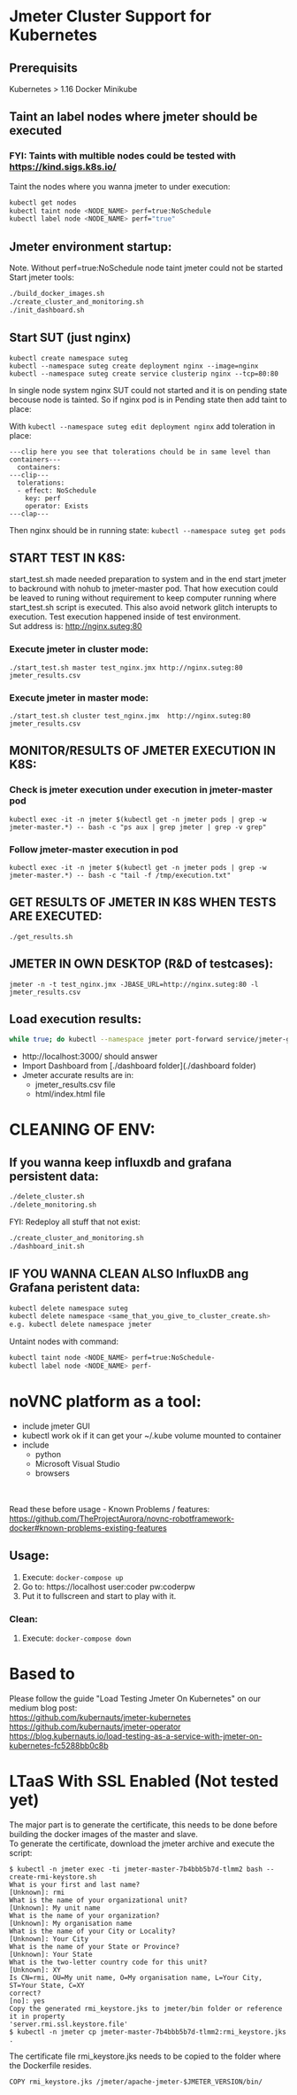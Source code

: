 # Jmeter Cluster Support for Kubernetes

## Prerequisits
Kubernetes > 1.16
Docker
Minikube

## Taint an label nodes where jmeter should be executed
### FYI: Taints with multible nodes could be tested with https://kind.sigs.k8s.io/
Taint the nodes where you wanna jmeter to under execution:
```bash
kubectl get nodes
kubectl taint node <NODE_NAME> perf=true:NoSchedule
kubectl label node <NODE_NAME> perf="true"

```

## Jmeter environment startup:
Note. Without perf=true:NoSchedule node taint jmeter could not be started
Start jmeter tools:
```bash
./build_docker_images.sh
./create_cluster_and_monitoring.sh
./init_dashboard.sh
```

## Start SUT (just nginx)
```
kubectl create namespace suteg
kubectl --namespace suteg create deployment nginx --image=nginx
kubectl --namespace suteg create service clusterip nginx --tcp=80:80
```
In single node system nginx SUT could not started and it is on pending state becouse node is tainted. So if nginx pod is in Pending state then add taint to place:

With ```kubectl --namespace suteg edit deployment nginx``` add toleration in place:
```
---clip here you see that tolerations chould be in same level than containers---
  containers:
---clip---
  tolerations:
  - effect: NoSchedule
    key: perf
    operator: Exists
---clap---

```
Then nginx should be in running state: ```kubectl --namespace suteg get pods```

## START TEST IN K8S:
start_test.sh made needed preparation to system and in the end start jmeter to backround with nohub to jmeter-master pod. That how execution could be leaved to runing without requirement to keep computer running where start_test.sh script is executed. This also avoid network glitch interupts to execution. Test execution happened inside of test environment. 
<br>
Sut address is: http://nginx.suteg:80
### Execute jmeter in cluster mode: 
```
./start_test.sh master test_nginx.jmx http://nginx.suteg:80 jmeter_results.csv
```
### Execute jmeter in master mode:
```
./start_test.sh cluster test_nginx.jmx  http://nginx.suteg:80 jmeter_results.csv
```

## MONITOR/RESULTS OF JMETER EXECUTION IN K8S:
### Check is jmeter execution under execution in jmeter-master pod
```
kubectl exec -it -n jmeter $(kubectl get -n jmeter pods | grep -w jmeter-master.*) -- bash -c "ps aux | grep jmeter | grep -v grep"
```
### Follow jmeter-master execution in pod
```
kubectl exec -it -n jmeter $(kubectl get -n jmeter pods | grep -w jmeter-master.*) -- bash -c "tail -f /tmp/execution.txt"
```
## GET RESULTS OF JMETER IN K8S WHEN TESTS ARE EXECUTED:
```
./get_results.sh
```

## JMETER IN OWN DESKTOP (R&D of testcases):
```
jmeter -n -t test_nginx.jmx -JBASE_URL=http://nginx.suteg:80 -l jmeter_results.csv
```
## Load execution results:
```bash
while true; do kubectl --namespace jmeter port-forward service/jmeter-grafana 3000:3000; done
```
- http://localhost:3000/ should answer <br>
- Import Dashboard from [./dashboard folder](./dashboard folder) <br>
- Jmeter accurate results are in:
    - jmeter_results.csv file
    - html/index.html file


# CLEANING OF ENV:
## If you wanna keep influxdb and grafana persistent data:
```bash
./delete_cluster.sh
./delete_monitoring.sh
```
FYI: Redeploy all stuff that not exist:
```bash
./create_cluster_and_monitoring.sh
./dashboard_init.sh
```
## IF YOU WANNA CLEAN ALSO InfluxDB ang Grafana peristent data:
```bash
kubectl delete namespace suteg
kubectl delete namespace <same_that_you_give_to_cluster_create.sh>
e.g. kubectl delete namespace jmeter
```

Untaint nodes with command:
```bash
kubectl taint node <NODE_NAME> perf=true:NoSchedule-
kubectl label node <NODE_NAME> perf-
```

# noVNC platform as a tool:
- include jmeter GUI
- kubectl work ok if it can get your ~/.kube volume mounted to container
- include 
    - python
    - Microsoft Visual Studio
    - browsers
    
<br><br>Read these before usage - Known Problems / features: https://github.com/TheProjectAurora/novnc-robotframework-docker#known-problems-existing-features
## Usage:
1. Execute: ```docker-compose up```
1. Go to: https://localhost user:coder pw:coderpw
1. Put it to fullscreen and start to play with it.
### Clean:
1. Execute: ```docker-compose down```


# Based to
Please follow the guide "Load Testing Jmeter On Kubernetes" on our medium blog post: <br>
https://github.com/kubernauts/jmeter-kubernetes <br>
https://github.com/kubernauts/jmeter-operator <br>
https://blog.kubernauts.io/load-testing-as-a-service-with-jmeter-on-kubernetes-fc5288bb0c8b

# LTaaS With SSL Enabled (Not tested yet)
The major part is to generate the certificate, this needs to be done before building the docker images of the
master and slave. <br>
To generate the certificate, download the jmeter archive and execute the script:
```
$ kubectl -n jmeter exec -ti jmeter-master-7b4bbb5b7d-tlmm2 bash -- create-rmi-keystore.sh
What is your first and last name?
[Unknown]: rmi
What is the name of your organizational unit?
[Unknown]: My unit name
What is the name of your organization?
[Unknown]: My organisation name
What is the name of your City or Locality?
[Unknown]: Your City
What is the name of your State or Province?
[Unknown]: Your State
What is the two-letter country code for this unit?
[Unknown]: XY
Is CN=rmi, OU=My unit name, O=My organisation name, L=Your City, ST=Your State, C=XY
correct?
[no]: yes
Copy the generated rmi_keystore.jks to jmeter/bin folder or reference it in property
'server.rmi.ssl.keystore.file'
$ kubectl -n jmeter cp jmeter-master-7b4bbb5b7d-tlmm2:rmi_keystore.jks .
```
The certificate file rmi_keystore.jks needs to be copied to the folder where the Dockerfile resides.
```
COPY rmi_keystore.jks /jmeter/apache-jmeter-$JMETER_VERSION/bin/
```

